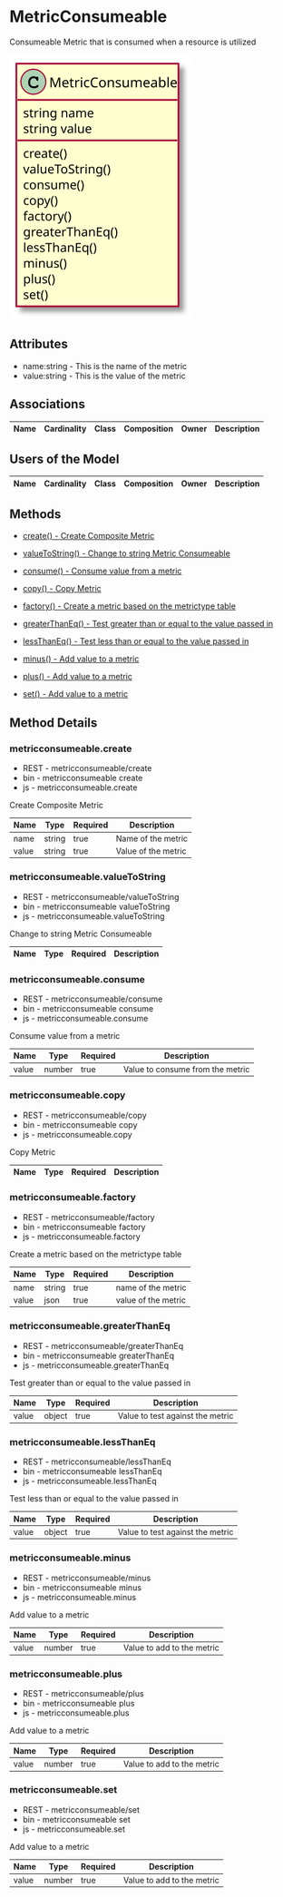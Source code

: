 # MetricConsumeable

Consumeable Metric that is consumed when a resource is utilized

![Logical Diagram](./logical.svg)

## Attributes

* name:string - This is the name of the metric
* value:string - This is the value of the metric


## Associations

| Name | Cardinality | Class | Composition | Owner | Description |
| --- | --- | --- | --- | --- | --- |


## Users of the Model

| Name | Cardinality | Class | Composition | Owner | Description |
| --- | --- | --- | --- | --- | --- |





## Methods

* [create() - Create Composite Metric](#Action-create)

* [valueToString() - Change to string Metric Consumeable](#Action-valueToString)

* [consume() - Consume value from a metric](#Action-consume)

* [copy() - Copy Metric](#Action-copy)

* [factory() - Create a metric based on the metrictype table](#Action-factory)

* [greaterThanEq() - Test greater than or equal to the value passed in](#Action-greaterThanEq)

* [lessThanEq() - Test less than or equal to the value passed in](#Action-lessThanEq)

* [minus() - Add value to a metric](#Action-minus)

* [plus() - Add value to a metric](#Action-plus)

* [set() - Add value to a metric](#Action-set)


<h2>Method Details</h2>
    
### metricconsumeable.create
* REST - metricconsumeable/create
* bin - metricconsumeable create
* js - metricconsumeable.create

Create Composite Metric

| Name | Type | Required | Description |
|---|---|---|---|
| name | string |true | Name of the metric |
| value | string |true | Value of the metric |




### metricconsumeable.valueToString
* REST - metricconsumeable/valueToString
* bin - metricconsumeable valueToString
* js - metricconsumeable.valueToString

Change to string Metric Consumeable

| Name | Type | Required | Description |
|---|---|---|---|




### metricconsumeable.consume
* REST - metricconsumeable/consume
* bin - metricconsumeable consume
* js - metricconsumeable.consume

Consume value from a metric

| Name | Type | Required | Description |
|---|---|---|---|
| value | number |true | Value to consume from the metric |




### metricconsumeable.copy
* REST - metricconsumeable/copy
* bin - metricconsumeable copy
* js - metricconsumeable.copy

Copy Metric

| Name | Type | Required | Description |
|---|---|---|---|




### metricconsumeable.factory
* REST - metricconsumeable/factory
* bin - metricconsumeable factory
* js - metricconsumeable.factory

Create a metric based on the metrictype table

| Name | Type | Required | Description |
|---|---|---|---|
| name | string |true | name of the metric |
| value | json |true | value of the metric |




### metricconsumeable.greaterThanEq
* REST - metricconsumeable/greaterThanEq
* bin - metricconsumeable greaterThanEq
* js - metricconsumeable.greaterThanEq

Test greater than or equal to the value passed in

| Name | Type | Required | Description |
|---|---|---|---|
| value | object |true | Value to test against the metric |




### metricconsumeable.lessThanEq
* REST - metricconsumeable/lessThanEq
* bin - metricconsumeable lessThanEq
* js - metricconsumeable.lessThanEq

Test less than or equal to the value passed in

| Name | Type | Required | Description |
|---|---|---|---|
| value | object |true | Value to test against the metric |




### metricconsumeable.minus
* REST - metricconsumeable/minus
* bin - metricconsumeable minus
* js - metricconsumeable.minus

Add value to a metric

| Name | Type | Required | Description |
|---|---|---|---|
| value | number |true | Value to add to the metric |




### metricconsumeable.plus
* REST - metricconsumeable/plus
* bin - metricconsumeable plus
* js - metricconsumeable.plus

Add value to a metric

| Name | Type | Required | Description |
|---|---|---|---|
| value | number |true | Value to add to the metric |




### metricconsumeable.set
* REST - metricconsumeable/set
* bin - metricconsumeable set
* js - metricconsumeable.set

Add value to a metric

| Name | Type | Required | Description |
|---|---|---|---|
| value | number |true | Value to add to the metric |





